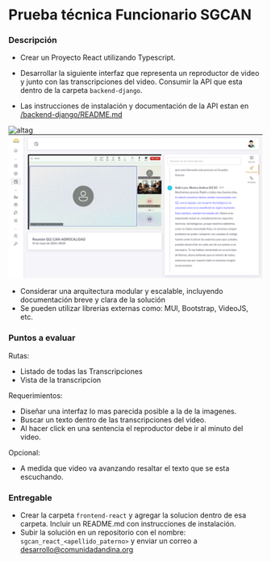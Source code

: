 # Prueba técnica Funcionario SGCAN

### Descripción

- Crear un Proyecto React utilizando Typescript.

- Desarrollar la siguiente interfaz que representa un reproductor de video y junto con las transcripciones del video. Consumir la API que esta dentro de la carpeta ```backend-django```.
- Las instrucciones de instalación y documentación de la API estan en [/backend-django/README.md](/backend-django/README.md)

![altag](https://i.imgur.com/5hOxRCP.jpeg)
![altag](/image.png)

- Considerar una arquitectura modular y escalable, incluyendo documentación breve y clara de la solución
- Se pueden utilizar librerias externas como: MUI, Bootstrap, VideoJS, etc.

### Puntos a evaluar

Rutas: 

- Listado de todas las Transcripciones
- Vista de la transcripcion 


Requerimientos:

- Diseñar una interfaz lo mas parecida posible a la de la imagenes.
- Buscar un texto dentro de las transcripciones del video.
- Al hacer click en una sentencia el reproductor debe ir al minuto del video.

Opcional:
- A medida que video va avanzando resaltar el texto que se esta escuchando.

### Entregable

- Crear la carpeta ```frontend-react``` y agregar la solucion dentro de esa carpeta. Incluir un README.md con instrucciones de instalación.
- Subir la solución en un repositorio con el nombre: ```sgcan_react_<apellido_paterno>``` y enviar un correo a [desarrollo@comunidadandina.org](mailto:desarrollo@comunidadandina.org.)